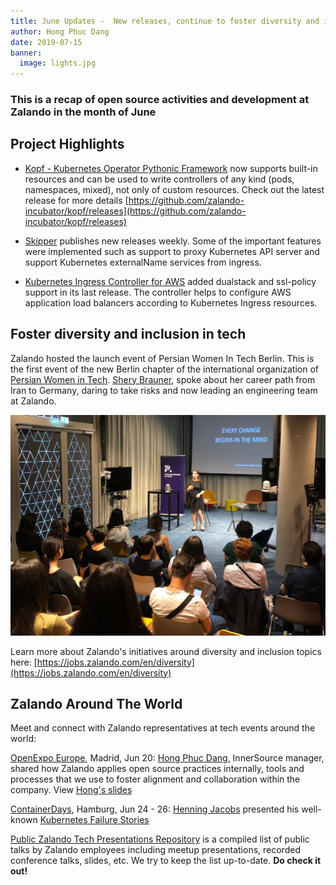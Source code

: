 ```yaml
---
title: June Updates -  New releases, continue to foster diversity and inclusion in tech
author: Hong Phuc Dang 
date: 2019-07-15
banner:
  image: lights.jpg
---
```

### This is a recap of open source activities and development at Zalando in the month of June

## Project Highlights 

- [Kopf - Kubernetes Operator Pythonic Framework](https://github.com/zalando-incubator/kopf) now supports built-in resources and can be used to write controllers of any kind (pods, namespaces, mixed), not only of custom resources. Check out the latest release for more details [https://github.com/zalando-incubator/kopf/releases](https://github.com/zalando-incubator/kopf/releases)

- [Skipper](https://github.com/zalando/skipper) publishes new releases weekly. Some of the important features were implemented such as support to proxy Kubernetes API server and support Kubernetes externalName services from ingress. 

- [Kubernetes Ingress Controller for AWS](https://github.com/zalando-incubator/kube-ingress-aws-controller ) added dualstack and ssl-policy support in its last release. The controller helps to configure AWS application load balancers according to Kubernetes Ingress resources. 

## Foster diversity and inclusion in tech 

Zalando hosted the launch event of Persian Women In Tech Berlin. This is the first event of  the new Berlin chapter of the international organization of [Persian Women in Tech](http://www.persianwomenintech.com/). [Shery Brauner](https://twitter.com/sherybrauner), spoke about her career path from Iran to Germany, daring to take risks and now leading an engineering team at Zalando. 

![shery](/assets/img/shery.jpeg)

Learn more about Zalando's initiatives around diversity and inclusion topics here: [https://jobs.zalando.com/en/diversity](https://jobs.zalando.com/en/diversity) 
 
## Zalando Around The World 
Meet and connect with Zalando representatives at tech events around the world: 

[OpenExpo Europe](https://openexpoeurope.com), Madrid, Jun 20: [Hong Phuc Dang](https://twitter.com/hpdang), InnerSource manager, shared how Zalando applies open source practices internally, tools and processes that we use to foster alignment and collaboration within the company. View [Hong's slides](https://github.com/zalando/public-presentations/blob/master/files/2019-06-20_Open_Source_Within_Corporate_Walls-OpenEXPO_Madrid%20.pdf) 

[ContainerDays](https://www.containerdays.io/), Hamburg, Jun 24 - 26: [Henning Jacobs](https://twitter.com/try_except_) presented his well-known [Kubernetes Failure Stories](https://srcco.de/posts/kubernetes-failure-stories.html)

[Public Zalando Tech Presentations Repository](https://github.com/zalando/public-presentations) is a compiled list of public talks by Zalando employees including meetup presentations, recorded conference talks, slides, etc. We try to keep the list up-to-date. **Do check it out!**





